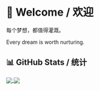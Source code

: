 # 👋 Welcome / 欢迎

每个梦想，都值得灌溉。

Every dream is worth nurturing.

## 📊 GitHub Stats / 统计

<a href="https://github.com/anuraghazra/github-readme-stats">
  <img align="center" src="https://github-readme-stats-z3io.vercel.app/api?username=LFMcxixif&show_icons=true&count_private=true&card_width=500" />
</a>
<a href="https://github.com/anuraghazra/github-readme-stats">
  <img align="center" src="https://github-readme-stats-z3io.vercel.app/api/top-langs/?username=LFMcxixif&layout=compact&langs_count=15&card_width=500" />
</a>
